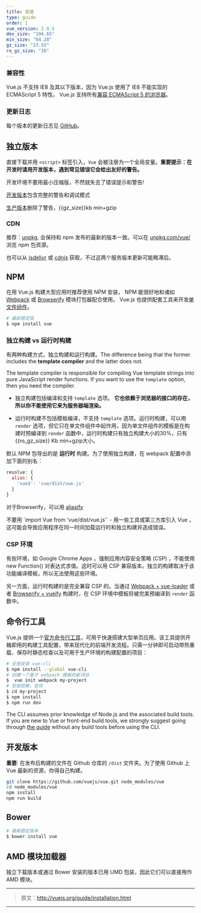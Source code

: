```yaml
---
title: 安装
type: guide
order: 1
vue_version: 2.0.5
dev_size: "194.65"
min_size: "64.28"
gz_size: "23.55"
ro_gz_size: "16"
---
```


### 兼容性

Vue.js 不支持 IE8 及其以下版本，因为 Vue.js 使用了 IE8 不能实现的 ECMAScript 5 特性。 Vue.js 支持所有[兼容 ECMAScript 5 的浏览器](http://caniuse.com/#feat=es5)。

### 更新日志

每个版本的更新日志见 [GitHub](https://github.com/vuejs/vue/releases)。

## 独立版本

直接下载并用 `<script>` 标签引入，`Vue` 会被注册为一个全局变量。**重要提示：在开发时请用开发版本，遇到常见错误它会给出友好的警告。**

<p class="tip">开发环境不要用最小压缩版，不然就失去了错误提示和警告!</p>

<div id="downloads">
<a class="button" href="http://vuejs.org/js/vue.js" download>开发版本</a><span class="light info">包含完整的警告和调试模式</span>

<a class="button" href="http://vuejs.org/js/vue.min.js" download>生产版本</a><span class="light info">删除了警告，{{gz_size}}kb min+gzip</span>
</div>

### CDN


推荐：[unpkg](https://unpkg.com/vue/dist/vue.js), 会保持和 npm 发布的最新的版本一致。可以在 [unpkg.com/vue/](https://unpkg.com/vue/) 浏览 npm 包资源。

也可以从 [jsdelivr](//cdn.jsdelivr.net/vue/{{vue_version}}/vue.js) 或 [cdnjs](//cdnjs.cloudflare.com/ajax/libs/vue/{{vue_version}}/vue.js) 获取，不过这两个服务版本更新可能略滞后。

## NPM


在用 Vue.js 构建大型应用时推荐使用 NPM 安装， NPM 能很好地和诸如 [Webpack](http://webpack.github.io/) 或 [Browserify](http://browserify.org/) 模块打包器配合使用。 Vue.js 也提供配套工具来开发[单文件组件](single-file-components.html)。


``` bash
# 最新稳定版
$ npm install vue
```

### 独立构建 vs 运行时构建

有两种构建方式，独立构建和运行构建。The difference being that the former includes the **template compiler** and the latter does not.

The template compiler is responsible for compiling Vue template strings into pure JavaScript render functions. If you want to use the `template` option, then you need the compiler.

- 独立构建包括编译和支持 `template` 选项。 **它也依赖于浏览器的接口的存在，所以你不能使用它来为服务器端渲染。**

- 运行时构建不包括模板编译，不支持 `template` 选项。运行时构建，可以用 `render` 选项，但它只在单文件组件中起作用，因为单文件组件的模板是在构建时预编译到 `render` 函数中，运行时构建只有独立构建大小的30%，只有  {{ro_gz_size}} Kb min+gzip大小。

默认 NPM 包导出的是 **运行时** 构建。为了使用独立构建，在 webpack 配置中添加下面的别名：

``` js
resolve: {
  alias: {
    'vue$': 'vue/dist/vue.js'
  }
}
```

对于Browserify，可以用 [aliasify](https://github.com/benbria/aliasify)

<p class="tip">不要用 `import Vue from 'vue/dist/vue.js'` - 用一些工具或第三方库引入 Vue ，这可能会导致应用程序在同一时间加载运行时和独立构建并造成错误。</p>

### CSP 环境

有些环境，如 Google Chrome Apps ，强制应用内容安全策略 (CSP) ，不能使用 new Function() 对表达式求值。这时可以用 CSP 兼容版本。独立的构建取决于该功能编译模板，所以无法使用这些环境。


另一方面，运行时构建的是完全兼容 CSP 的。当通过 [Webpack + vue-loader](https://github.com/vuejs-templates/webpack-simple) 或者 [Browserify + vueify](https://github.com/vuejs-templates/browserify-simple) 构建时，在 CSP 环境中模板将被完美预编译到 `render` 函数中。

## 命令行工具

Vue.js 提供一个[官方命令行工具](https://github.com/vuejs/vue-cli)，可用于快速搭建大型单页应用。该工具提供开箱即用的构建工具配置，带来现代化的前端开发流程。只需一分钟即可启动带热重载、保存时静态检查以及可用于生产环境的构建配置的项目：

``` bash
# 全局安装 vue-cli
$ npm install --global vue-cli
# 创建一个基于 webpack 模板的新项目
$  vue init webpack my-project
# 安装依赖，走你
$ cd my-project
$ npm install
$ npm run dev
```
<p class="tip">The CLI assumes prior knowledge of Node.js and the associated build tools. If you are new to Vue or front-end build tools, we strongly suggest going through <a href="./">the guide</a> without any build tools before using the CLI.</p>

## 开发版本

**重要**: 在发布后构建的文件在 Github 仓库的 `/dist` 文件夹。为了使用 Github 上 Vue 最新的资源，你得自己构建。 

``` bash
git clone https://github.com/vuejs/vue.git node_modules/vue
cd node_modules/vue
npm install
npm run build
```

## Bower

``` bash
# 最新稳定版本
$ bower install vue
```

## AMD 模块加载器

独立下载版本或通过 Bower 安装的版本已用 UMD 包装，因此它们可以直接用作 AMD 模块。

***

> 原文：http://vuejs.org/guide/installation.html

***

